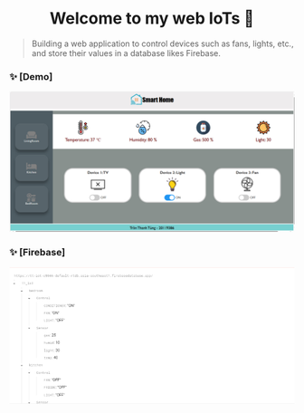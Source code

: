 <h1 align="center">Welcome to my web IoTs 👋</h1>

> Building a web application to control devices such as fans, lights, etc., and store their values in a database likes Firebase.

### ✨ [Demo]

![pic_0](https://github.com/thanhtung386/web_iot_interface/blob/main/img/demo.png)

### ✨ [Firebase]

![pic_1](https://github.com/thanhtung386/web_iot_interface/blob/main/img/firebase.png)
